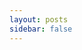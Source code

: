 ```yaml
---
layout: posts
sidebar: false
---
```


<PostsContainer title="博客列表" :next="data.next" :prev="data.prev" :page="data.page" :total="data.total">
  <PostItem
    v-for="item, index in data.items"
    :key="index"
    :title="item.title"
    :to="item.to"
    :description="item.description"
    :date="item.date"
    :tags="item.tags"
  />
</PostsContainer>

<script setup lang="ts">
import { data } from './index.data'
import PostItem from '~theme/components/PostItem.vue'
import PostsContainer from '~theme/components/PostsContainer.vue'
</script>
